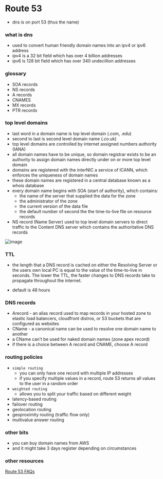 # Route 53
- dns is on port 53 (thus the name)

### what is dns
- used to convert human friendly domain names into an ipv4 or ipv6 address
- ipv4 is a 32 bit field which has over 4 billion addresses
- ipv6 is 128 bit field which has over 340 undecillion addresses

### glossary
- SOA records
- NS records
- A records
- CNAMES
- MX records
- PTR records

### top level domains
- last word in a domain name is top level domain (.com, .edu)
- second to last is second level domain name (*.co*.uk)
- top level domains are controlled by internet assigned numbers authority (IANA)
- all domain names have to be unique, so domain registrar exists to be an authority to assign domain names directly under on or more top level domain
- domains are registered with the interNIC a service of ICANN, which enforces the uniqueness of domain names
- these domain names are registered in a central database known as a whois database
- every domain name begins with SOA (start of authority), which contains: 
    - the name of the server that supplied the data for the zone
    - the administrator of the zone
    - the current version of the data file
    - the default number of second the the time-to-live file on resource records
- NS record (Name Server) used to top level domain servers to direct traffic to the Content DNS server which contains the authoritative DNS records

![image](https://github.com/mmcintyre1/aws-training-resources/tree/master/images/dns-flow.png)

### TTL
- the length that a DNS record is cached on either the Resolving Server or the users own local PC is equal to the value of the time-to-live in seconds. The lower the TTL, the faster changes to DNS records take to propagate throughout the internet.

- default is 48 hours

### DNS records
- Arecord - an alias record used to map records in your hosted zone to elastic load balancers, cloudfront distros, or S3 buckets that are configured as websites
- CName - a canonical name can be used to resolve one domain name to another
- a CName can't be used for naked domain names (zone apex record)
- if there is a choice between A record and CNAME, choose A record

### routing policies
- `simple routing`
    - you can only have one record with multiple IP addresses
    - if you specify multiple values in a record, route 53 returns all values to the user in a random order
- `weighted routing`
    - allows you to split your traffic based on different weight 
- latency-based routing
- failover routing
- geolocation routing
- geoproximity routing (traffic flow only)
- multivalue answer routing

### other bits
- you can buy domain names from AWS
- and it might take 3 days register depending on circumstances

### other resources
[Route 53 FAQs](https://aws.amazon.com/route53/faqs/)
